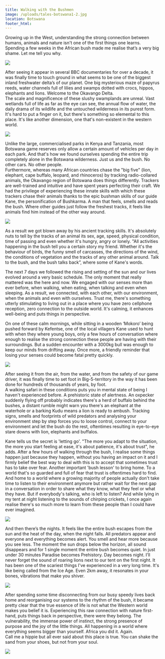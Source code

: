 ```yaml
---
title: Walking with the Bushmen
image: /uploads/tales-botswana1-2.jpg
location: Botswana
footer_html:
---
```


Growing up in the West, understanding the strong connection between humans, animals and nature isn't one of the first things one learns. Spending a few weeks in the African bush made me realise that’s a very big shame. Let me tell you why.

![](/uploads/versions/0h3a8608---x----2048-559x---.jpg)

After seeing it appear in several BBC documentaries for over a decade, it was finally time to touch ground in what seems to be one of the biggest inland freshwater delta’s of our planet. One big mysterious maze of papyrus reeds, water channels full of lilies and swamps dotted with crocs, hippos, elephants and lions. Welcome to the Okavango Delta.&nbsp;<br>The scale and magnificence of these slushy swamplands are unreal. Vast wetlands full of life as far as the eye can see, the annual flow of water, the daily drama of its wildlife and the untouched wilderness in its purest form. It's hard to put a finger on it, but there's something so elemental to this place. It's like another dimension, one that's non-existent in the western world.

![](/uploads/versions/0h3a8285aab-1---x----2048-1365x---.jpg)

Unlike the large, commercialised parks in Kenya and Tanzania, most Botswana game reserves only allow a certain amount of vehicles per day in each park. And that's how we found ourselves spending the entire trip completely alone in the Botswana wilderness. Just us and the bush. No other cars. No other people.<br>Furthermore, whereas many African countries chase the "big five" (lion, elephant, cape buffalo, leopard, and rhinoceros) by tracking radio-collared animals, the Okavango region of Botswana does things differently. Trackers are well-trained and intuitive and have spent years perfecting their craft. We had the privilege of experiencing these innate skills with which these trackers chase their animals thanks to the epic bushman skills of our guide Kane, the personification of Bushkarma. A man that feels, smells and reads the bush. Where other guides just follow the freshest tracks, it feels like animals find him instead of the other way around.

![](/uploads/versions/0h3a9311a---x----720-1080x---.jpg)

As a result we got blown away by his ancient tracking skills. It's absolutely nuts to tell by the tracks of an animal its sex, age, speed, physical condition, time of passing and even whether it's hungry, angry or lonely. "All activities happening in the bush tell you a certain story my friend. Whether it's the behaviour of birds, the funny smell of carcasses, the directions of the wind, the conditions of vegetation and the tracks of any other animal around. Talk to the bush, and the bush talks back”, where some of Kane's words.

The next 7 days we followed the rising and setting of the sun and our lives evolved around a very basic schedule. The only moment that really mattered was the here and now. We engaged with our senses more than ever before, when walking, when eating, when talking and even when sleeping. As a result, we connected, with each other, with our environment, when the animals and even with ourselves. Trust me, there's something utterly stimulating to living out in a place where you have zero cellphone reception, zero connection to the outside world. It's calming, it enhances well-being and puts things in perspective.&nbsp;

On one of these calm mornings, while sitting in a wooden ‘Mokoro’ being pushed forward by Kefentse, one of the local villagers Kane used to hunt with when they where young boys, only a few hours of conversation where enough to realise the strong connection these people are having with their surroundings. But a sudden encounter with a 3000kg bull was enough to keep our minds from drifting away. Once more, a friendly reminder that losing your senses could become fatal pretty quickly.

![](/uploads/versions/0h3a8401-4---x----2048-1365x---.jpg)

After seeing it from the air, from the water, and from the safety of our game driver, it was finally time to set foot in Big-5-territory in the way it has been done for hundreds of thousands of years, by foot.<br>A walking safari in these conditions puts you in mental state of being I haven't experienced before. A prehistoric state of alertness. An oxpecker suddenly flying off probably indicates there's a herd of buffalo behind the bushes, a distant rumble might warn you there's an elephant at the waterhole or a barking Kudu means a lion is ready to ambush. Tracking signs, smells and footprints of wild predators and analysing your environment step by step forces you to loose control, connect to your environment and let the bush do the rest, oftentimes resulting in eye-to-eye stare downs with lion, elephants and buffalos.&nbsp;

Kane tells us the secret is 'letting go'. "The more you adapt to the situation, the more you start feeling at ease, it's about patience, it's about trust", he adds. After a few hours of walking through the bush, I realise some things happen just because they happen, without you having an impact on it and I firmly belief the best way to deal with this is to accept that sometimes trust has to take over fear. Another important 'bush lesson' to bring home. To a world that's so guarded and full of fear that trust is oftentimes hard to find. And home to a world where a growing majority of people actually don't take time to listen to their environment anymore but rather wait for the next gap in a conversation in order to share what they know, what they feel or what they have. But if everybody's talking, who is left to listen? And while lying in my tent at night listening to the sounds of chirping crickets, I once again realise there's so much more to learn from these people than I could have ever imagined.&nbsp;

![](/uploads/versions/img-8225---x----1620-1080x---.jpg)

And then there’s the nights. It feels like the entire bush escapes from the sun and the heat of the day, when the night falls. All predators appear and everyone and everything becomes alert. You smell and hear more because you see less. The moment the sun drops below the horizon, all sound disappears and for 1 single moment the entire bush becomes quiet. In just under 30 minutes Paradise becomes Prehistory. Day becomes night. I’ll never forget the sound of roaring lions next to our tent on the first night. It has been one of the scariest things I've experienced in a very long time. It's like being called from the Ice Age. Even 2km away, it resonates in your bones, vibrations that make you shiver.

![](/uploads/versions/0h3a8952a-1---x----2048-1365x---.jpg)

After spending some time disconnecting from our busy speedy lives back home and reorganising our systems to the rhythm of the bush, it became pretty clear that the true essence of life is not what the Western world makes you belief it is. Experiencing this raw connection with nature first-hand, puts things back in perspective, there were they belong. The vulnerability, the immense power of instinct, the strong presence of purpose and the joy of the little things. All happening in a world where everything seems bigger than yourself. Africa you did it. Again. <br>Call me a hippie but all ever said about this place is true. You can shake the sand from your shoes, but not from your soul.

![](/uploads/botswana/0H3A0439.jpg)